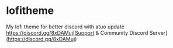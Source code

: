 # lofitheme
My lofi theme for better discord with atuo update
https://discord.gg/8xDAMuj[Support & Community Discord Server](https://discord.gg/8xDAMuj)
